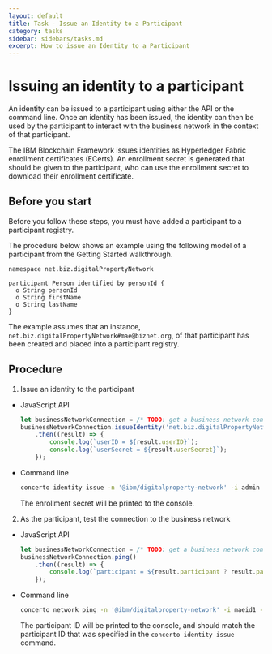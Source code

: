```yaml
---
layout: default
title: Task - Issue an Identity to a Participant
category: tasks
sidebar: sidebars/tasks.md
excerpt: How to issue an Identity to a Participant
---
```


# Issuing an identity to a participant

An identity can be issued to a participant using either the API or the command line.
Once an identity has been issued, the identity can then be used by the participant
to interact with the business network in the context of that participant.

The IBM Blockchain Framework issues identities as Hyperledger Fabric enrollment
certificates (ECerts). An enrollment secret is generated that should be given to
the participant, who can use the enrollment secret to download their enrollment
certificate.

## Before you start

Before you follow these steps, you must have added a participant to a participant
registry.

The procedure below shows an example using the following model of a participant
from the Getting Started walkthrough.

```
namespace net.biz.digitalPropertyNetwork

participant Person identified by personId {
  o String personId
  o String firstName
  o String lastName
}
```

The example assumes that an instance, `net.biz.digitalPropertyNetwork#mae@biznet.org`,
of that participant has been created and placed into a participant registry.

## Procedure

1. Issue an identity to the participant
  * JavaScript API

    ```javascript
    let businessNetworkConnection = /* TODO: get a business network connection */
    businessNetworkConnection.issueIdentity('net.biz.digitalPropertyNetwork.Person#mae@biznet.org', 'maeid1')
        .then((result) => {
            console.log(`userID = ${result.userID}`);
            console.log(`userSecret = ${result.userSecret}`);
        });
    ```

  * Command line

    ```bash
    concerto identity issue -n '@ibm/digitalproperty-network' -i admin -s Xurw3yU9zI0l -u maeid1 -a "net.biz.digitalPropertyNetwork.Person#mae@biznet.org"
    ```

    The enrollment secret will be printed to the console.

2. As the participant, test the connection to the business network
  * JavaScript API

    ```javascript
    let businessNetworkConnection = /* TODO: get a business network connection */
    businessNetworkConnection.ping()
        .then((result) => {
            console.log(`participant = ${result.participant ? result.participant : '<no participant found>'}`);
        });
    ```

  * Command line

    ```bash
    concerto network ping -n '@ibm/digitalproperty-network' -i maeid1 -s RJJmlOpvNVRV
    ```

    The participant ID will be printed to the console, and should match the participant
    ID that was specified in the `concerto identity issue` command.
